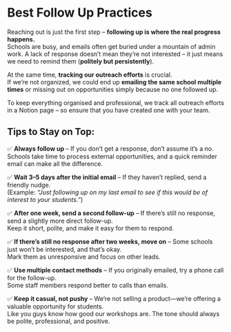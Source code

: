 # Best Follow Up Practices

Reaching out is just the first step – **following up is where the real progress happens.**  
Schools are busy, and emails often get buried under a mountain of admin work. A lack of response doesn’t mean they’re not interested – it just means we need to remind them (**politely but persistently**).

At the same time, **tracking our outreach efforts** is crucial.  
If we’re not organized, we could end up **emailing the same school multiple times** or missing out on opportunities simply because no one followed up.

To keep everything organised and professional, we track all outreach efforts in a Notion page – so ensure that you have created one with your team.

## Tips to Stay on Top:

✅ **Always follow up** – If you don’t get a response, don’t assume it’s a no.  
Schools take time to process external opportunities, and a quick reminder email can make all the difference.

✅ **Wait 3–5 days after the initial email** – If they haven’t replied, send a friendly nudge.  
(Example: _“Just following up on my last email to see if this would be of interest to your students.”_)

✅ **After one week, send a second follow-up** – If there’s still no response, send a slightly more direct follow-up.  
Keep it short, polite, and make it easy for them to respond.

✅ **If there’s still no response after two weeks, move on** – Some schools just won’t be interested, and that’s okay.  
Mark them as unresponsive and focus on other leads.

✅ **Use multiple contact methods** – If you originally emailed, try a phone call for the follow-up.  
Some staff members respond better to calls than emails.

✅ **Keep it casual, not pushy** – We’re not selling a product—we’re offering a valuable opportunity for students.  
Like you guys know how good our workshops are. The tone should always be polite, professional, and positive.
